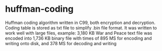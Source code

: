 # huffman-coding
Huffman coding algorithm written in C99, both encryption and decryption. Coding table is stored as txt file to simplify .bin file format. 
It was written to work well with large files, example:
3,180 KB War and Peace text file was encoded into 1,736 KB binary file with times of 895 MS for encoding and writing onto disk, and 378 MS for decoding and writing
